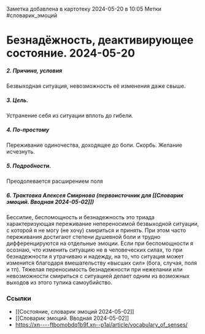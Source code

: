 Заметка добавлена в картотеку 2024-05-20 в 10:05
Метки #словарик_эмоций 

#  Безнадёжность, деактивирующее состояние. 2024-05-20

##### 2. Причина, условия
Безвыходная ситуация, невозможность её изменения даже свыше.
##### 3. Цель.
Устранение себя из ситуации вплоть до гибели.
##### 4. По-простому
Переживание одиночества, доходящее до боли. Скорбь. Желание исчезнуть.
##### 5. Подробности.
Преодолевается расширением поля
##### 6. Трактовка Алексея Смирнова (первоисточник для [[Словарик эмоций. Вводная 2024-05-02]])
Бессилие, беспомощность и безнадежность это триада характеризующая переживание непереносимой безвыходной ситуации, с которой я не могу (не хочу) смириться и принять. При этом часто переживания достигают степени душевной боли и трудно дифференцируются на отдельные эмоции. Если при беспомощности я осознаю, что изменить ситуацию не в человеческих силах, то при безнадежности я утрачиваю и надежду, на то, что ситуация может изменится благодаря вмешательству «высших сил» (бога, случая, поля и тп). Тяжелая переносимость безнадежности при нежелании или невозможности смириться с ситуацией делает одним из возможных выходов из этого тупика самоубийство.


### Ссылки
- [[Состояние, словарик эмоций 2024-05-02]]
- [[Словарик эмоций. Вводная 2024-05-02]]
- https://xn----ftbomobdq1b9f.xn--p1ai/article/vocabulary_of_senses/




